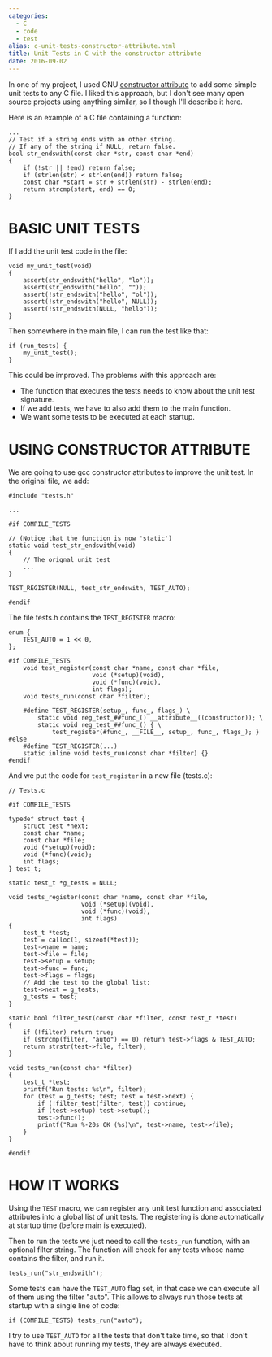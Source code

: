 ```yaml
---
categories:
  - C
  - code
  - test
alias: c-unit-tests-constructor-attribute.html
title: Unit Tests in C with the constructor attribute
date: 2016-09-02
---
```



In one of my project, I used GNU [constructor attribute][1] to add some simple
unit tests to any C file.  I liked this approach, but I don't see many open
source projects using anything similar, so I though I'll describe it here.

[1]:https://gcc.gnu.org/onlinedocs/gcc/Common-Function-Attributes.html#Common-Function-Attributes

Here is an example of a C file containing a function:

    ...
    // Test if a string ends with an other string.
    // If any of the string if NULL, return false.
    bool str_endswith(const char *str, const char *end)
    {
        if (!str || !end) return false;
        if (strlen(str) < strlen(end)) return false;
        const char *start = str + strlen(str) - strlen(end);
        return strcmp(start, end) == 0;
    }

# BASIC UNIT TESTS

If I add the unit test code in the file:

    void my_unit_test(void)
    {
        assert(str_endswith("hello", "lo"));
        assert(str_endswith("hello", ""));
        assert(!str_endswith("hello", "ol"));
        assert(!str_endswith("hello", NULL));
        assert(!str_endswith(NULL, "hello"));
    }

Then somewhere in the main file, I can run the test like that:

    if (run_tests) {
        my_unit_test();
    }


This could be improved.  The problems with this approach are:

- The function that executes the tests needs to know about the unit
  test signature.
- If we add tests, we have to also add them to the main function.
- We want some tests to be executed at each startup.

# USING CONSTRUCTOR ATTRIBUTE

We are going to use gcc constructor attributes to improve the unit test.
In the original file, we add:

    #include "tests.h"

    ...

    #if COMPILE_TESTS

    // (Notice that the function is now 'static')
    static void test_str_endswith(void)
    {
        // The orignal unit test
        ...
    }

    TEST_REGISTER(NULL, test_str_endswith, TEST_AUTO);

    #endif


The file tests.h contains the `TEST_REGISTER` macro:

    enum {
        TEST_AUTO = 1 << 0,
    };

    #if COMPILE_TESTS
        void test_register(const char *name, const char *file,
                           void (*setup)(void),
                           void (*func)(void),
                           int flags);
        void tests_run(const char *filter);

        #define TEST_REGISTER(setup_, func_, flags_) \
            static void reg_test_##func_() __attribute__((constructor)); \
            static void reg_test_##func_() { \
                test_register(#func_, __FILE__, setup_, func_, flags_); }
    #else
        #define TEST_REGISTER(...)
        static inline void tests_run(const char *filter) {}
    #endif


And we put the code for `test_register` in a new file (tests.c):

    // Tests.c

    #if COMPILE_TESTS

    typedef struct test {
        struct test *next;
        const char *name;
        const char *file;
        void (*setup)(void);
        void (*func)(void);
        int flags;
    } test_t;

    static test_t *g_tests = NULL;

    void tests_register(const char *name, const char *file,
                        void (*setup)(void),
                        void (*func)(void),
                        int flags)
    {
        test_t *test;
        test = calloc(1, sizeof(*test));
        test->name = name;
        test->file = file;
        test->setup = setup;
        test->func = func;
        test->flags = flags;
        // Add the test to the global list:
        test->next = g_tests;
        g_tests = test;
    }

    static bool filter_test(const char *filter, const test_t *test)
    {
        if (!filter) return true;
        if (strcmp(filter, "auto") == 0) return test->flags & TEST_AUTO;
        return strstr(test->file, filter);
    }

    void tests_run(const char *filter)
    {
        test_t *test;
        printf("Run tests: %s\n", filter);
        for (test = g_tests; test; test = test->next) {
            if (!filter_test(filter, test)) continue;
            if (test->setup) test->setup();
            test->func();
            printf("Run %-20s OK (%s)\n", test->name, test->file);
        }
    }

    #endif



# HOW IT WORKS

Using the `TEST` macro, we can register any unit test function and associated
attributes into a global list of unit tests.  The registering is done
automatically at startup time (before main is executed).

Then to run the tests we just need to call the `tests_run` function, with
an optional filter string.  The function will check for any tests whose name
contains the filter, and run it.

    tests_run("str_endswith");

Some tests can have the `TEST_AUTO` flag set, in that case we can execute
all of them using the filter "auto".  This allows to always run those tests
at startup with a single line of code:

    if (COMPILE_TESTS) tests_run("auto");

I try to use `TEST_AUTO` for all the tests that don't take time, so that I
don't have to think about running my tests, they are always executed.
